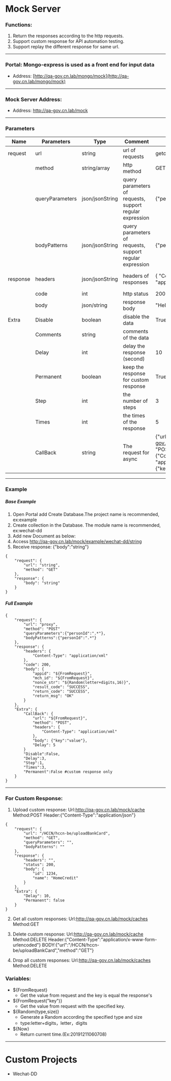 # Mock Server

### Functions:

1. Return the responses according to the http requests.
2. Support custom response for API automation testing.
3. Support replay the different response for same url.


* * *

### Portal: Mongo-express is used as a front end for input data
- Address: [http://qa-gov.cn.lab/mongo/mock](http://qa-gov.cn.lab/mongo/mock)

* * *

### Mock Server Address:
- Address: http://qa-gov.cn.lab/mock


* * *

### Parameters
|  Name |Parameters | Type | Comment  |  Example  | Mandatory  | Default  |
| ------------ | ------------ | ------------ | ------------ | ------------ | ------------ | ------------ |
| request  | url  | string  | url of requests  | getcontracts  | Yes  |   |
|   |  method | string/array  | http method  | GET or [GET,POST]  | No  | GET  |
| |queryParameters|json/jsonString|query parameters of requests, support regular expression|{"personId":".*"}|No||
| |bodyPatterns|json/jsonString|query parameters of requests, support regular expression|{"personId":".*"}|No||
|response|headers|json/jsonString|headers of responses|{ "Content-Type": "application/xml"}|No| {"Content-Type": "application/json;charset=UTF-8"}|
| |code|int|http status|200|No|200|
| |body|json/string|response body|"Hello"|No|""|
|Extra|Disable|boolean|disable the data|True|No|False|
| |Comments|string|comments of the data||No||
| |Delay|int|delay the response (second)|10|No||
| |Permanent|boolean|keep the response for custom response|True|No|False
| |Step|int|the number of steps|3|No||
| |Times|int|the times of the response|5|No||
| |CallBack|string| The request for async|{"url": "http://qa-gov.cn.lab/mock/","method": "POST","headers": {"Content-Type": "application/json"},"body": {"key": "value"},"Delay": 5} | No | |


* * *

### Example
##### Base Example

1. Open Portal add Create Database.The project name is recommended, ex:example
2. Create collection in the Database. The module name is recommended, ex:wechat-dd
3. Add new Document as below:
4. Access http://qa-gov.cn.lab/mock/example/wechat-dd/string
5. Receive response: {"body":"string"}

```
{
    "request": {
        "url": "string",
        "method": "GET"
    },
    "response": {
        "body": "string"
    }
}
```

##### Full Example
```
{
    "request": {
        "url": "proxy",
        "method": "POST"
        "queryParameters":{"personId":".*"},
        "bodyPatterns":{"personId":".*"}
    },
    "response": {
        "headers": {
            "Content-Type": "application/xml"
        },
        "code": 200,
        "body": {
            "appid": "${FromRequest}",
            "mch_id": "${FromRequest}",
            "nonce_str": "${Random(letter+digits,16)}",
            "result_code": "SUCCESS",
            "return_code": "SUCCESS",
            "return_msg": "OK"
        }
    },
    "Extra": {
        "CallBack": {
            "url": "${FromRequest}",
            "method": "POST",
            "headers": {
                "Content-Type": "application/xml"
            },
            "body": {"key":"value"},
            "Delay": 5
        }
        "Disable":False,
        "Delay":3,
        "Step":1,
        "Times":3,
        "Permanent":False #custom response only
    }
}
```


* * *

### For Custom Response:

1. Upload custom response:
Url:http://qa-gov.cn.lab/mock/cache
Method:POST
Header:{"Content-Type":"application/json"}
```
{
	"request": {
		"url": "/HCCN/hccn-be/uploadBankCard",
		"method": "GET",
		"queryParameters": "",
		"bodyPatterns": ""
	},
	"response": {
		"headers": "",
		"status": 200,
		"body": {
			"id": 1234,
			"name": "HomeCredit"
		}
	},
	"Extra": {
		"Delay": 10,
		"Permanent": false
	}
}
```

2. Get all custom responses:
Url:http://qa-gov.cn.lab/mock/caches
Method:GET

3. Delete custom response:
Url:http://qa-gov.cn.lab/mock/cache
Method:DELETE
Header:{"Content-Type":"application/x-www-form-urlencoded"}
BODY:{"url":"/HCCN/hccn-be/uploadBankCard","method":"GET"}

4. Drop all custom responses:
Url:http://qa-gov.cn.lab/mock/caches
Method:DELETE

### Variables:

* ${FromRequest} 
    * Get the value from request and the key is equal the response's
* ${FromRequest("key")}
    * Get the value from request with the specified key.
* ${Random(type,size)}
    * Generate a Random according the specified type and size
    * type:letter+digits，letter，digits
* ${Now}
    * Return current time.(Ex:20191211060708)


* * *
# Custom Projects
* Wechat-DD

